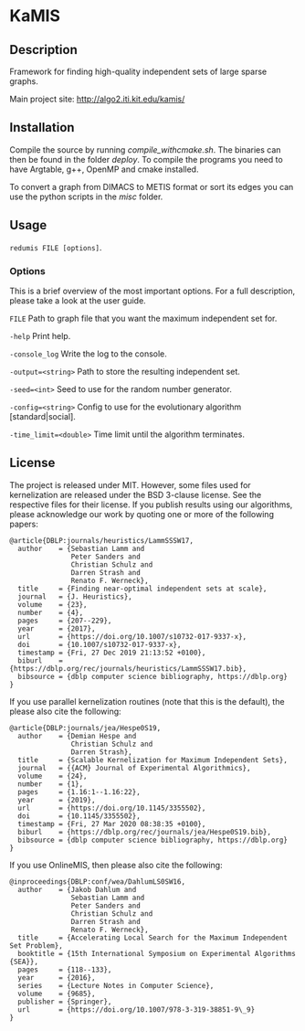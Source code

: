 # KaMIS #
## Description ##
Framework for finding high-quality independent sets of large sparse graphs.

Main project site:
http://algo2.iti.kit.edu/kamis/

## Installation ##
Compile the source by running *compile_withcmake.sh*. The binaries can then be found in the folder *deploy*.
To compile the programs you need to have Argtable, g++, OpenMP and cmake installed.

To convert a graph from DIMACS to METIS format or sort its edges you can use the python scripts in the *misc* folder.

## Usage ##
`redumis FILE [options]`.    

### Options ###
This is a brief overview of the most important options.
For a full description, please take a look at the user guide.

`FILE`
Path to graph file that you want the maximum independent set for.

`-help`
Print help.

`-console_log`
Write the log to the console.

`-output=<string>`
Path to store the resulting independent set.

`-seed=<int>`
Seed to use for the random number generator.

`-config=<string>`
Config to use for the evolutionary algorithm [standard|social].

`-time_limit=<double>`
Time limit until the algorithm terminates.

## License
The project is released under MIT. However, some files used for kernelization are released under the BSD 3-clause license. See the respective files for their license.
If you publish results using our algorithms, please acknowledge our work by quoting one or more of the following papers:
```
@article{DBLP:journals/heuristics/LammSSSW17,
  author    = {Sebastian Lamm and
               Peter Sanders and
               Christian Schulz and
               Darren Strash and
               Renato F. Werneck},
  title     = {Finding near-optimal independent sets at scale},
  journal   = {J. Heuristics},
  volume    = {23},
  number    = {4},
  pages     = {207--229},
  year      = {2017},
  url       = {https://doi.org/10.1007/s10732-017-9337-x},
  doi       = {10.1007/s10732-017-9337-x},
  timestamp = {Fri, 27 Dec 2019 21:13:52 +0100},
  biburl    = {https://dblp.org/rec/journals/heuristics/LammSSSW17.bib},
  bibsource = {dblp computer science bibliography, https://dblp.org}
}
```

If you use parallel kernelization routines (note that this is the default), the please also cite the following:
```
@article{DBLP:journals/jea/Hespe0S19,
  author    = {Demian Hespe and
               Christian Schulz and
               Darren Strash},
  title     = {Scalable Kernelization for Maximum Independent Sets},
  journal   = {{ACM} Journal of Experimental Algorithmics},
  volume    = {24},
  number    = {1},
  pages     = {1.16:1--1.16:22},
  year      = {2019},
  url       = {https://doi.org/10.1145/3355502},
  doi       = {10.1145/3355502},
  timestamp = {Fri, 27 Mar 2020 08:38:35 +0100},
  biburl    = {https://dblp.org/rec/journals/jea/Hespe0S19.bib},
  bibsource = {dblp computer science bibliography, https://dblp.org}
}
```

If you use OnlineMIS, then please also cite the following:
```
@inproceedings{DBLP:conf/wea/DahlumLS0SW16,
  author    = {Jakob Dahlum and
               Sebastian Lamm and
               Peter Sanders and
               Christian Schulz and
               Darren Strash and
               Renato F. Werneck},
  title     = {Accelerating Local Search for the Maximum Independent Set Problem},
  booktitle = {15th International Symposium on Experimental Algorithms {SEA}},
  pages     = {118--133},
  year      = {2016},
  series    = {Lecture Notes in Computer Science},
  volume    = {9685},
  publisher = {Springer},
  url       = {https://doi.org/10.1007/978-3-319-38851-9\_9}
}
```
